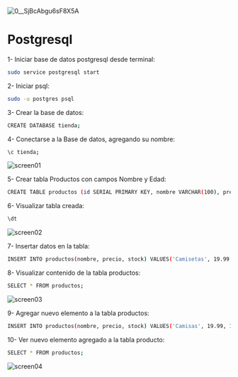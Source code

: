 ![0__SjBcAbgu6sF8X5A](https://github.com/pedro-donoso/Postgresql/assets/68760595/c4386299-6604-4a21-86b9-58a66aae3d96)

# Postgresql

1- Iniciar base de datos postgresql desde terminal:

```bash
sudo service postgresql start
```

2- Iniciar psql:

```bash
sudo -u postgres psql
```

3- Crear la base de datos:

```bash
CREATE DATABASE tienda;
```

4- Conectarse a la Base de datos, agregando su nombre:

```bash
\c tienda;
```
![screen01](https://github.com/pedro-donoso/Postgresql/assets/68760595/ea4576ed-d09a-43ab-acfd-cce0760436e2)

5- Crear tabla Productos con campos Nombre y Edad:

```bash
CREATE TABLE productos (id SERIAL PRIMARY KEY, nombre VARCHAR(100), precio NUMERIC(10,2), stock INT);
```

6- Visualizar tabla creada:

```bash
\dt
```
![screen02](https://github.com/pedro-donoso/Postgresql/assets/68760595/c2fbbca0-868a-4242-9e02-3c0cbb0820a0)

7- Insertar datos en la tabla:

```bash
INSERT INTO productos(nombre, precio, stock) VALUES('Camisetas', 19.99, 100), ('Pantalon', 99.00, 59), ('Zapatos', 50.99, 38);
```

8- Visualizar contenido de la tabla productos:

```bash
SELECT * FROM productos;
```
![screen03](https://github.com/pedro-donoso/Postgresql/assets/68760595/d846fb76-5e5c-483e-980f-52adb9bec157)

9- Agregar nuevo elemento a la tabla productos:

```bash
INSERT INTO productos(nombre, precio, stock) VALUES('Camisas', 19.99, 100.5);
```
10- Ver nuevo elemento agregado a la tabla producto:

```bash
SELECT * FROM productos;
```
![screen04](https://github.com/pedro-donoso/Postgresql/assets/68760595/cc0fe3bf-6f51-453e-85ec-fad3db2c20db)










